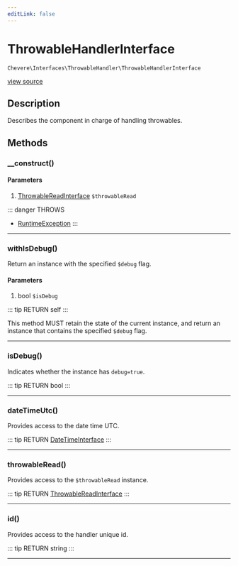 ```yaml
---
editLink: false
---
```


# ThrowableHandlerInterface

`Chevere\Interfaces\ThrowableHandler\ThrowableHandlerInterface`

[view source](https://github.com/chevere/chevere/blob/master/ThrowableHandler/ThrowableHandlerInterface.php)

## Description

Describes the component in charge of handling throwables.

## Methods

### __construct()

#### Parameters

1. [ThrowableReadInterface](./ThrowableReadInterface.md) `$throwableRead`

::: danger THROWS
- [RuntimeException](../../Exceptions/Core/RuntimeException.md) 
:::

---

### withIsDebug()

Return an instance with the specified `$debug` flag.

#### Parameters

1. bool `$isDebug`

::: tip RETURN
self
:::

This method MUST retain the state of the current instance, and return
an instance that contains the specified `$debug` flag.

---

### isDebug()

Indicates whether the instance has `debug=true`.

::: tip RETURN
bool
:::

---

### dateTimeUtc()

Provides access to the date time UTC.

::: tip RETURN
[DateTimeInterface](https://www.php.net/manual/class.datetimeinterface)
:::

---

### throwableRead()

Provides access to the `$throwableRead` instance.

::: tip RETURN
[ThrowableReadInterface](./ThrowableReadInterface.md)
:::

---

### id()

Provides access to the handler unique id.

::: tip RETURN
string
:::

---
